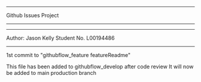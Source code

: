 *********************
Github Issues Project
*********************

******************************************
Author: Jason Kelly Student No. L00194486
******************************************


1st commit to "githubflow_feature featureReadme"

This file has been added to githubflow_develop after code review
It will now be added to main production branch
